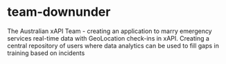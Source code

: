 # team-downunder
The Australian xAPI Team - creating an application to marry emergency services real-time data with GeoLocation check-ins in xAPI. Creating a central repository of users where data analytics can be used to fill gaps in training based on incidents
